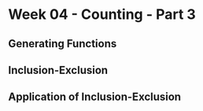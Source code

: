# Week 04 - Counting - Part 3

## Generating Functions

## Inclusion-Exclusion

## Application of Inclusion-Exclusion